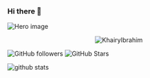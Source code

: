 ### Hi there 👋

![Hero image](https://raw.githubusercontent.com/KhairyIbrahim/KhairyIbrahim/Khairy.png)

<div>
<p align="center"><img src="https://komarev.com/ghpvc/?username=KhairyIbrahim" alt="KhairyIbrahim" /></p>
  
![GitHub followers](https://img.shields.io/github/followers/KhairyIbrahim?logo=GitHub&style=for-the-badge)
  ![GitHub Stars](https://img.shields.io/github/stars/KhairyIbrahim?logo=github&style=for-the-badge)
  
  
![github stats](https://github-readme-stats.vercel.app/api?username=KhairyIbrahim&show_icons=true&count_private=true&theme=radical&hide=stars)
  


  
<!--
**KhairyIbrahim/KhairyIbrahim** is a ✨ _special_ ✨ repository because its `README.md` (this file) appears on your GitHub profile.

Here are some ideas to get you started:

- 🔭 I’m currently working on ...
- 🌱 I’m currently learning ...
- 👯 I’m looking to collaborate on ...
- 🤔 I’m looking for help with ...
- 💬 Ask me about ...
- 📫 How to reach me: ...
- 😄 Pronouns: ...
- ⚡ Fun fact: ...
-->
